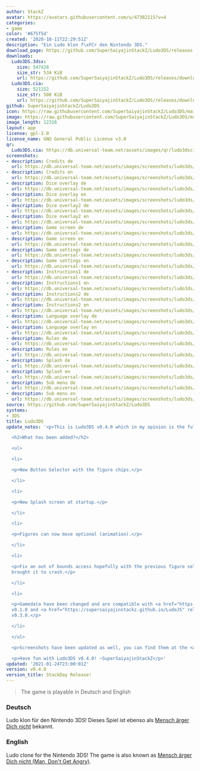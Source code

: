 ```yaml
---
author: StackZ
avatar: https://avatars.githubusercontent.com/u/47382115?v=4
categories:
- game
color: '#675f5d'
created: '2020-10-11T22:29:51Z'
description: "Ein Ludo klon f\xFCr den Nintendo 3DS."
download_page: https://github.com/SuperSaiyajinStackZ/Ludo3DS/releases
downloads:
  Ludo3DS.3dsx:
    size: 547428
    size_str: 534 KiB
    url: https://github.com/SuperSaiyajinStackZ/Ludo3DS/releases/download/v0.4.0/Ludo3DS.3dsx
  Ludo3DS.cia:
    size: 521152
    size_str: 508 KiB
    url: https://github.com/SuperSaiyajinStackZ/Ludo3DS/releases/download/v0.4.0/Ludo3DS.cia
github: SuperSaiyajinStackZ/Ludo3DS
icon: https://raw.githubusercontent.com/SuperSaiyajinStackZ/Ludo3DS/main/3ds/app/icon.png
image: https://raw.githubusercontent.com/SuperSaiyajinStackZ/Ludo3DS/main/3ds/app/Banner.png
image_length: 12316
layout: app
license: gpl-3.0
license_name: GNU General Public License v3.0
qr:
  Ludo3DS.cia: https://db.universal-team.net/assets/images/qr/ludo3dscia.png
screenshots:
- description: Credits de
  url: https://db.universal-team.net/assets/images/screenshots/ludo3ds/credits-de.png
- description: Credits en
  url: https://db.universal-team.net/assets/images/screenshots/ludo3ds/credits-en.png
- description: Dice overlay de
  url: https://db.universal-team.net/assets/images/screenshots/ludo3ds/dice-overlay-de.png
- description: Dice overlay en
  url: https://db.universal-team.net/assets/images/screenshots/ludo3ds/dice-overlay-en.png
- description: Dice overlay2 de
  url: https://db.universal-team.net/assets/images/screenshots/ludo3ds/dice-overlay2-de.png
- description: Dice overlay2 en
  url: https://db.universal-team.net/assets/images/screenshots/ludo3ds/dice-overlay2-en.png
- description: Game screen de
  url: https://db.universal-team.net/assets/images/screenshots/ludo3ds/game-screen-de.png
- description: Game screen en
  url: https://db.universal-team.net/assets/images/screenshots/ludo3ds/game-screen-en.png
- description: Game settings de
  url: https://db.universal-team.net/assets/images/screenshots/ludo3ds/game-settings-de.png
- description: Game settings en
  url: https://db.universal-team.net/assets/images/screenshots/ludo3ds/game-settings-en.png
- description: Instructions1 de
  url: https://db.universal-team.net/assets/images/screenshots/ludo3ds/instructions1-de.png
- description: Instructions1 en
  url: https://db.universal-team.net/assets/images/screenshots/ludo3ds/instructions1-en.png
- description: Instructions2 de
  url: https://db.universal-team.net/assets/images/screenshots/ludo3ds/instructions2-de.png
- description: Instructions2 en
  url: https://db.universal-team.net/assets/images/screenshots/ludo3ds/instructions2-en.png
- description: Language overlay de
  url: https://db.universal-team.net/assets/images/screenshots/ludo3ds/language-overlay-de.png
- description: Language overlay en
  url: https://db.universal-team.net/assets/images/screenshots/ludo3ds/language-overlay-en.png
- description: Rules de
  url: https://db.universal-team.net/assets/images/screenshots/ludo3ds/rules-de.png
- description: Rules en
  url: https://db.universal-team.net/assets/images/screenshots/ludo3ds/rules-en.png
- description: Splash de
  url: https://db.universal-team.net/assets/images/screenshots/ludo3ds/splash-de.png
- description: Splash en
  url: https://db.universal-team.net/assets/images/screenshots/ludo3ds/splash-en.png
- description: Sub menu de
  url: https://db.universal-team.net/assets/images/screenshots/ludo3ds/sub-menu-de.png
- description: Sub menu en
  url: https://db.universal-team.net/assets/images/screenshots/ludo3ds/sub-menu-en.png
source: https://github.com/SuperSaiyajinStackZ/Ludo3DS
systems:
- 3DS
title: Ludo3DS
update_notes: '<p>This is Ludo3DS v0.4.0 which in my opinion is the full version.</p>

  <h2>What has been added?</h2>

  <ul>

  <li>

  <p>New Button Selector with the figure chips.</p>

  </li>

  <li>

  <p>New Splash screen at startup.</p>

  </li>

  <li>

  <p>Figures can now move optional (animation).</p>

  </li>

  <li>

  <p>Fix an out of bounds access hopefully with the previous figure selection, which
  brought it to crash.</p>

  </li>

  <li>

  <p>Gamedata have been changed and are compatible with <a href="https://github.com/SuperSaiyajinStackZ/LudoNDS/releases/v0.1.0">LudoNDS</a>
  v0.1.0 and <a href="https://supersaiyajinstackz.github.io/LudoJS" rel="nofollow">LudoJS</a>
  v0.3.0.</p>

  </li>

  </ul>

  <p>Screenshots have been updated as well, you can find them at the <a href="https://github.com/SuperSaiyajinStackZ/Ludo3DS/blob/main/README.md">ReadMe</a>.</p>

  <p>Have fun with Ludo3DS v0.4.0! ~SuperSaiyajinStackZ</p>'
updated: '2021-01-24T23:00:01Z'
version: v0.4.0
version_title: StackDay Release!
---
```

> The game is playable in Deutsch and English

### Deutsch

Ludo klon für den Nintendo 3DS! Dieses Spiel ist ebenso als [Mensch ärger Dich nicht](https://de.wikipedia.org/wiki/Mensch_ärgere_Dich_nicht) bekannt.

### English

Ludo clone for the Nintendo 3DS! The game is also known as [Mensch ärger Dich nicht (Man, Don't Get Angry)](https://en.wikipedia.org/wiki/Mensch_ärgere_Dich_nicht).